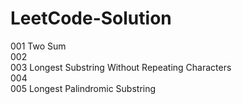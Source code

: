 LeetCode-Solution
=================
001 Two Sum  
002  
003 Longest Substring Without Repeating Characters  
004  
005 Longest Palindromic Substring  
